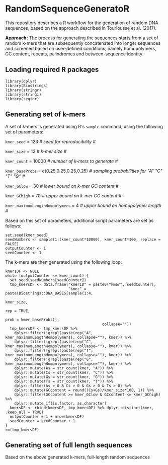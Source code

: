 # RandomSequenceGeneratoR
This repository describes a R workflow for the generation of random DNA sequences, based on the approach described in Tourlousse et al. (2017).

**Approach:**
The process for generating the sequences starts from a set of random k-mers that are subsequently concatenated into longer sequences and screened based on user-defined conditions, namely homopolymers, GC content, repeats, palindromes and between-sequence identity.

## Loading required R packages

```
library(dplyr)
library(Biostrings)
library(stringr)
library(stringi)
library(seqinr)
```

## Generating set of k-mers

A set of k-mers is generated using R's `sample` command, using the following set of parameters:

`kmer_seed` = 123 *# seed for reproducibility #*

`kmer_size` = 12 *# k-mer size #*

`kmer_count` = 10000 *# number of k-mers to generate #*

`kmer_baseProbs` = c(0.25,0.25,0.25,0.25) *# sampling probabilities for "A" "C" "T" "G" #*

`kmer_GClow` = 30 *# lower bound on k-mer GC content #*

`kmer_GChigh` = 70 *# upper bound on k-mer GC content #*

`kmer_maximumLengthHompolymers` = 4 *# upper bound on homopolymer length #*

Based on this set of parameters, additional script parameters are set as follows:

```
set.seed(kmer_seed)
seedNumbers <- sample(1:(kmer_count*10000), kmer_count*100, replace = FALSE)
outputCounter <- 1
seedCounter <- 1
```

The k-mers are then generated using the following loop:

```
kmersDF <- NULL
while (outputCounter <= kmer_count) {
  set.seed(seedNumbers[seedCounter])
  tmp_kmersDF <- data.frame("kmerID" = paste0("kmer", seedCounter),
                            "kmer" = paste(Biostrings::DNA_BASES[sample(1:4,
                                                                        kmer_size,
                                                                        rep = TRUE,
                                                                        prob = kmer_baseProbs)],
                                           collapse=""))
  tmp_kmersDF <- tmp_kmersDF %>% 
    dplyr::filter(!grepl(paste(rep("A", kmer_maximumLengthHompolymers), collapse=""), kmer)) %>% 
    dplyr::filter(!grepl(paste(rep("C", kmer_maximumLengthHompolymers), collapse=""), kmer)) %>% 
    dplyr::filter(!grepl(paste(rep("T", kmer_maximumLengthHompolymers), collapse=""), kmer)) %>% 
    dplyr::filter(!grepl(paste(rep("G", kmer_maximumLengthHompolymers), collapse=""), kmer)) %>%
    dplyr::mutate(As = str_count(kmer, "A")) %>%
    dplyr::mutate(Cs = str_count(kmer, "C")) %>%
    dplyr::mutate(Gs = str_count(kmer, "G")) %>%
    dplyr::mutate(Ts = str_count(kmer, "T")) %>%
    dplyr::filter(As > 0 & Cs > 0 & Gs > 0 & Ts > 0) %>%
    dplyr::mutate(GCcontent = round((Cs+Gs)/kmer_size*100, 1)) %>%
    dplyr::filter(GCcontent >= kmer_GClow & GCcontent <= kmer_GChigh) %>%
    dplyr::mutate_if(is.factor, as.character)
  kmersDF <- rbind(kmersDF, tmp_kmersDF) %>% dplyr::distinct(kmer, .keep_all = TRUE) 
  outputCounter = 1 + nrow(kmersDF)
  seedCounter = seedCounter + 1
}
rm(tmp_kmersDF)
```

## Generating set of full length sequences

Based on the above generated k-mers, full-length random sequences 
